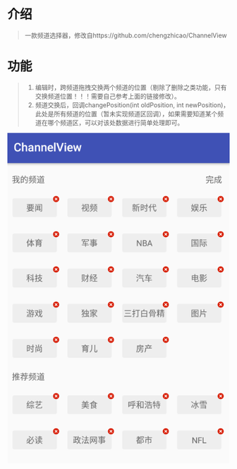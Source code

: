 # 介绍
>一款频道选择器，修改自https://github.com/chengzhicao/ChannelView

# 功能
> 1. 编辑时，跨频道拖拽交换两个频道的位置（剔除了删除之类功能，只有交换频道位置！！！需要自己参考上面的链接修改）。
> 2. 频道交换后，回调changePosition(int oldPosition, int newPosition)，此处是所有频道的位置（暂未实现频道区回调），如果需要知道某个频道在哪个频道区，可以对该处数据进行简单处理即可。

![](https://github.com/jackiesea/MoveChannelView/blob/master/channelImage.png)
